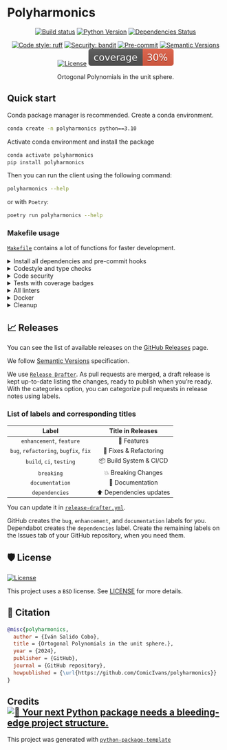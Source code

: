 # Polyharmonics

<div align="center">

[![Build status](https://github.com/ComicIvans/polyharmonics/workflows/build/badge.svg?branch=main&event=push)](https://github.com/ComicIvans/polyharmonics/actions?query=workflow%3Abuild)
[![Python Version](https://img.shields.io/pypi/pyversions/polyharmonics.svg)](https://pypi.org/project/polyharmonics/)
[![Dependencies Status](https://img.shields.io/badge/dependencies-up%20to%20date-brightgreen.svg)](https://github.com/ComicIvans/polyharmonics/pulls?utf8=%E2%9C%93&q=is%3Apr%20author%3Aapp%2Fdependabot)

[![Code style: ruff](https://img.shields.io/badge/code%20style-black-000000.svg)](https://github.com/astral-sh/ruff)
[![Security: bandit](https://img.shields.io/badge/security-bandit-green.svg)](https://github.com/PyCQA/bandit)
[![Pre-commit](https://img.shields.io/badge/pre--commit-enabled-brightgreen?logo=pre-commit&logoColor=white)](https://github.com/ComicIvans/polyharmonics/blob/main/.pre-commit-config.yaml)
[![Semantic Versions](https://img.shields.io/badge/%20%20%F0%9F%93%A6%F0%9F%9A%80-semantic--versions-e10079.svg)](https://github.com/ComicIvans/polyharmonics/releases)
[![License](https://img.shields.io/github/license/ComicIvans/polyharmonics)](https://github.com/ComicIvans/polyharmonics/blob/main/LICENSE)
![Coverage Report](assets/images/coverage.svg)

Ortogonal Polynomials in the unit sphere.

</div>

## Quick start

Conda package manager is recommended. Create a conda environment.

```bash
conda create -n polyharmonics python==3.10
```

Activate conda environment and install the package

```bash
conda activate polyharmonics
pip install polyharmonics
```

Then you can run the client using the following command:

```bash
polyharmonics --help
```

or with `Poetry`:

```bash
poetry run polyharmonics --help
```

### Makefile usage

[`Makefile`](https://github.com/ComicIvans/polyharmonics/blob/main/Makefile) contains a lot of functions for faster development.

<details>
<summary>Install all dependencies and pre-commit hooks</summary>
<p>

Install requirements:

```bash
make install
```

Pre-commit hooks coulb be installed after `git init` via

```bash
make pre-commit-install
```

</p>
</details>

<details>
<summary>Codestyle and type checks</summary>
<p>

Automatic formatting uses `ruff`.

```bash
make polish-codestyle

# or use synonym
make formatting
```

Codestyle checks only, without rewriting files:

```bash
make check-codestyle
```

> Note: `check-codestyle` uses `ruff` and `darglint` library

</p>
</details>

<details>
<summary>Code security</summary>
<p>

> If this command is not selected during installation, it cannnot be used.

```bash
make check-safety
```

This command launches `Poetry` integrity checks as well as identifies security issues with `Safety` and `Bandit`.

```bash
make check-safety
```

</p>
</details>

<details>
<summary>Tests with coverage badges</summary>
<p>

Run `pytest`

```bash
make test
```

</p>
</details>

<details>
<summary>All linters</summary>
<p>

Of course there is a command to run all linters in one:

```bash
make lint
```

the same as:

```bash
make check-codestyle && make test && make check-safety
```

</p>
</details>

<details>
<summary>Docker</summary>
<p>

```bash
make docker-build
```

which is equivalent to:

```bash
make docker-build VERSION=latest
```

Remove docker image with

```bash
make docker-remove
```

More information [about docker](https://github.com/Undertone0809/python-package-template/tree/main/%7B%7B%20cookiecutter.project_name%20%7D%7D/docker).

</p>
</details>

<details>
<summary>Cleanup</summary>
<p>
Delete pycache files

```bash
make pycache-remove
```

Remove package build

```bash
make build-remove
```

Delete .DS_STORE files

```bash
make dsstore-remove
```

Remove .mypycache

```bash
make mypycache-remove
```

Or to remove all above run:

```bash
make cleanup
```

</p>
</details>

## 📈 Releases

You can see the list of available releases on the [GitHub Releases](https://github.com/ComicIvans/polyharmonics/releases) page.

We follow [Semantic Versions](https://semver.org/) specification.

We use [`Release Drafter`](https://github.com/marketplace/actions/release-drafter). As pull requests are merged, a draft release is kept up-to-date listing the changes, ready to publish when you’re ready. With the categories option, you can categorize pull requests in release notes using labels.

### List of labels and corresponding titles

|               **Label**               |  **Title in Releases**  |
| :-----------------------------------: | :---------------------: |
|       `enhancement`, `feature`        |       🚀 Features       |
| `bug`, `refactoring`, `bugfix`, `fix` | 🔧 Fixes & Refactoring  |
|       `build`, `ci`, `testing`        | 📦 Build System & CI/CD |
|              `breaking`               |   💥 Breaking Changes   |
|            `documentation`            |    📝 Documentation     |
|            `dependencies`             | ⬆️ Dependencies updates |

You can update it in [`release-drafter.yml`](https://github.com/ComicIvans/polyharmonics/blob/main/.github/release-drafter.yml).

GitHub creates the `bug`, `enhancement`, and `documentation` labels for you. Dependabot creates the `dependencies` label. Create the remaining labels on the Issues tab of your GitHub repository, when you need them.

## 🛡 License

[![License](https://img.shields.io/github/license/ComicIvans/polyharmonics)](https://github.com/ComicIvans/polyharmonics/blob/main/LICENSE)

This project uses a `BSD` license. See [LICENSE](https://github.com/ComicIvans/polyharmonics/blob/main/LICENSE) for more details.

## 📃 Citation

```bibtex
@misc{polyharmonics,
  author = {Iván Salido Cobo},
  title = {Ortogonal Polynomials in the unit sphere.},
  year = {2024},
  publisher = {GitHub},
  journal = {GitHub repository},
  howpublished = {\url{https://github.com/ComicIvans/polyharmonics}}
}
```

## Credits [![🚀 Your next Python package needs a bleeding-edge project structure.](https://img.shields.io/badge/python--package--template-%F0%9F%9A%80-brightgreen)](https://github.com/Undertone0809/python-package-template)

This project was generated with [`python-package-template`](https://github.com/Undertone0809/python-package-template)
